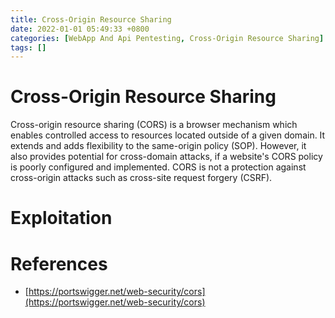 ```yaml
---
title: Cross-Origin Resource Sharing
date: 2022-01-01 05:49:33 +0800
categories: [WebApp And Api Pentesting, Cross-Origin Resource Sharing]
tags: []  
---
```


# Cross-Origin Resource Sharing

Cross-origin resource sharing (CORS) is a browser mechanism which enables controlled access to resources located outside of a given domain. It extends and adds flexibility to the same-origin policy (SOP). However, it also provides potential for cross-domain attacks, if a website's CORS policy is poorly configured and implemented. CORS is not a protection against cross-origin attacks such as cross-site request forgery (CSRF). 

# Exploitation

# References

- [https://portswigger.net/web-security/cors](https://portswigger.net/web-security/cors)
